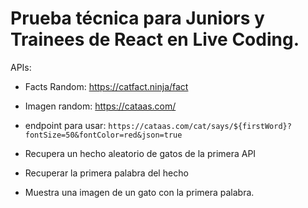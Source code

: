 # Prueba técnica para Juniors y Trainees de React en Live Coding.

APIs:

- Facts Random: https://catfact.ninja/fact
- Imagen random: https://cataas.com/
- endpoint para usar: `https://cataas.com/cat/says/${firstWord}?fontSize=50&fontColor=red&json=true`


- Recupera un hecho aleatorio de gatos de la primera API
- Recuperar la primera palabra del hecho
- Muestra una imagen de un gato con la primera palabra.